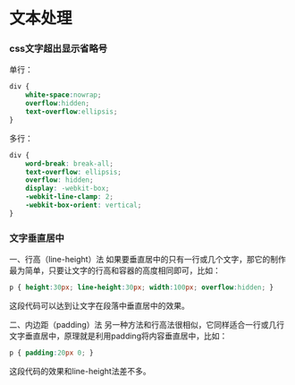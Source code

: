 # 文本处理

### css文字超出显示省略号
单行：
```css
div {
    white-space:nowrap;
    overflow:hidden;
    text-overflow:ellipsis;
}
```
多行：
```css
div {
    word-break: break-all;
    text-overflow: ellipsis;
    overflow: hidden;
    display: -webkit-box;
    -webkit-line-clamp: 2;
    -webkit-box-orient: vertical;
}
```

### 文字垂直居中

一、行高（line-height）法
如果要垂直居中的只有一行或几个文字，那它的制作最为简单，只要让文字的行高和容器的高度相同即可，比如：
```css
p { height:30px; line-height:30px; width:100px; overflow:hidden; }
```
这段代码可以达到让文字在段落中垂直居中的效果。

二、内边距（padding）法
另一种方法和行高法很相似，它同样适合一行或几行文字垂直居中，原理就是利用padding将内容垂直居中，比如：
```css
p { padding:20px 0; }
```
这段代码的效果和line-height法差不多。